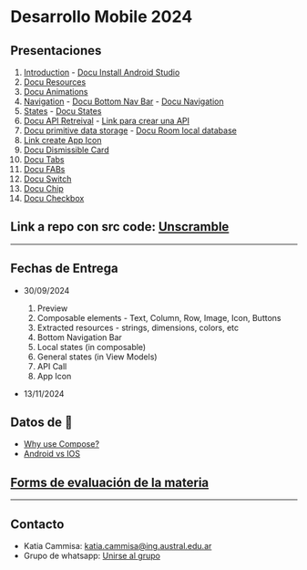 # Desarrollo Mobile 2024

## Presentaciones
1. [Introduction](introduction) - [Docu Install Android Studio](https://developer.android.com/codelabs/basic-android-kotlin-compose-install-android-studio?hl=es-419#0)
2. [Docu Resources](https://developer.android.com/guide/topics/resources/providing-resources?hl=es-419)
3. [Docu Animations](https://developer.android.com/develop/ui/compose/animation/introduction?hl=es-419)
4. [Navigation](navigation) - [Docu Bottom Nav Bar](https://developer.android.com/develop/ui/compose/navigation?hl=es-419#bottom-nav) - [Docu Navigation](https://developer.android.com/develop/ui/compose/navigation?hl=es-419h)
5. [States](states) - [Docu States](https://developer.android.com/develop/ui/compose/state?hl=es-419)
6. [Docu API Retreival](https://www.geeksforgeeks.org/how-to-get-data-from-api-using-retrofit-library-in-android/) - [Link para crear una API](https://retool.com/api-generator)
7. [Docu primitive data storage](https://medium.com/@mundodigital.pro/implementando-datastore-preferences-en-android-con-kotlin-f1cbb28974af) - [Docu Room local database](https://medium.com/@harimoradiya123/getting-started-with-room-database-in-android-using-kotlin-92f84b6a5e6c)
8. [Link create App Icon](https://icon.kitchen/)
9. [Docu Dismissible Card](https://www.geeksforgeeks.org/android-jetpack-compose-swipe-to-dismiss-with-material-3/)
10. [Docu Tabs](https://www.freecodecamp.org/news/tabs-in-jetpack-compose/)
11. [Docu FABs](https://developer.android.com/quick-guides/content/create-floating-action-button)
12. [Docu Switch](https://developer.android.com/develop/ui/compose/components/switch)
13. [Docu Chip](https://developer.android.com/develop/ui/compose/components/chip)
14. [Docu Checkbox](https://developer.android.com/develop/ui/compose/components/checkbox)

## Link a repo con src code: [Unscramble](https://github.com/katiacammisa/Unscramble)
**************************************************

## Fechas de Entrega
* 30/09/2024
  1. Preview
  2. Composable elements - Text, Column, Row, Image, Icon, Buttons
  3. Extracted resources - strings, dimensions, colors, etc
  4. Bottom Navigation Bar
  5. Local states (in composable)
  6. General states (in View Models)
  7. API Call
  8. App Icon
  
* 13/11/2024

## Datos de 🌈

* [Why use Compose?](https://developer.android.com/develop/ui/compose/why-adopt)
* [Android vs IOS](https://backlinko.com/iphone-vs-android-statistics)

## [Forms de evaluación de la materia](https://forms.gle/k6vuz8965myRfPN27)

**************************************************

## Contacto
* Katia Cammisa: [katia.cammisa@ing.austral.edu.ar](katia.cammisa@ing.austral.edu.ar)
* Grupo de whatsapp: [Unirse al grupo](https://chat.whatsapp.com/LRkpYekV5SD28p5fpQDupU)
